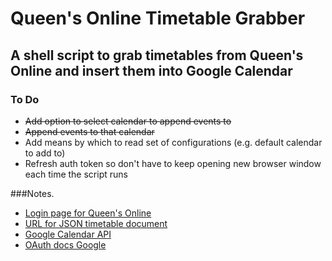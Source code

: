 # Queen's Online Timetable Grabber
## A shell script to grab timetables from Queen's Online and insert them into Google Calendar

### To Do
* ~~Add option to select calendar to append events to~~
* ~~Append events to that calendar~~
* Add means by which to read set of configurations (e.g. default calendar to add to)
* Refresh auth token so don't have to keep opening new browser window each time the script runs

###Notes.
* [Login page for Queen's Online](https://home.qol.qub.ac.uk/)
* [URL for JSON timetable document](https://home.qol.qub.ac.uk/_layouts/qol.home.timetable/webservice.ashx)
* [Google Calendar API](https://developers.google.com/google-apps/calendar/)
* [OAuth docs Google](https://developers.google.com/accounts/docs/OAuth2WebServer)
